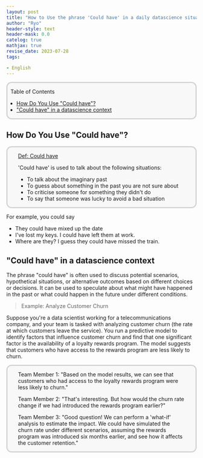 ```yaml
---
layout: post
title: "How to Use the phrase 'Could have' in a daily datascience situation?"
author: "Ryo"
header-style: text
header-mask: 0.0
catelog: true
mathjax: true
revise_date: 2023-07-28
tags:

- English
---
```


<div style='border-radius: 1em; border-style:solid; border-color:#D3D3D3; background-color:#F8F8F8'>

<p class="h4">&nbsp;&nbsp;Table of Contents</p>

<!-- START doctoc generated TOC please keep comment here to allow auto update -->
<!-- DON'T EDIT THIS SECTION, INSTEAD RE-RUN doctoc TO UPDATE -->

- [How Do You Use "Could have"?](#how-do-you-use-could-have)
- ["Could have" in a datascience context](#could-have-in-a-datascience-context)

<!-- END doctoc generated TOC please keep comment here to allow auto update -->


</div>

## How Do You Use "Could have"?

<div style='padding-left: 2em; padding-right: 2em; border-radius: 1em; border-style:solid; border-color:#D3D3D3; background-color:#F8F8F8'>
<p class="h4"><ins>Def: Could have</ins></p>

'Could have' is used to talk about the following situations:

- To talk about the imaginary past
- To guess about something in the past you are not sure about
- To criticise someone for something they didn't do
- To say that someone was lucky to avoid a bad situation

</div>

For example, you could say

- They could have mixed up the date
- I've lost my keys. I could have left them at work.
- Where are they? I guess they could have missed the train.

## "Could have" in a datascience context

The phrase "could have" is often used to discuss potential scenarios, hypothetical situations, or alternative outcomes based on different choices or decisions. It can be used to speculate about what might have happened in the past or what could happen in the future under different conditions. 

> Example: Analyze Customer Churn

Suppose you're a data scientist working for a telecommunications company, and your team is tasked with analyzing customer churn (the rate at which customers leave the service). You run a predictive model to identify factors that influence customer churn and find that one significant factor is the availability of a loyalty rewards program. The model suggests that customers who have access to the rewards program are less likely to churn.

<div style='padding-left: 2em; padding-right: 2em; border-radius: 1em; border-style:solid; border-color:#D3D3D3; background-color:#F8F8F8'>

Team Member 1: "Based on the model results, we can see that customers who had access to the loyalty rewards program were less likely to churn."

Team Member 2: "That's interesting. But how would the churn rate change if we had introduced the rewards program earlier?"

Team Member 3: "Good question! We can perform a 'what-if' analysis to estimate the impact. We could have simulated the churn rate under different scenarios, assuming the rewards program was introduced six months earlier, and see how it affects the customer retention."

</div>
